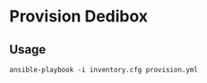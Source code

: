 Provision Dedibox
=================

Usage
-----

    ansible-playbook -i inventory.cfg provision.yml
